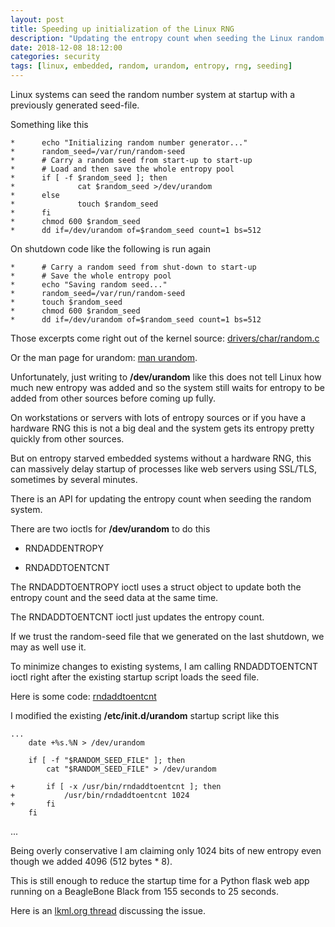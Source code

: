 ```yaml
---
layout: post
title: Speeding up initialization of the Linux RNG
description: "Updating the entropy count when seeding the Linux random number generator"
date: 2018-12-08 18:12:00
categories: security
tags: [linux, embedded, random, urandom, entropy, rng, seeding]
---
```


Linux systems can seed the random number system at startup with a previously generated seed-file.

Something like this

    *      echo "Initializing random number generator..."
    *      random_seed=/var/run/random-seed
    *      # Carry a random seed from start-up to start-up
    *      # Load and then save the whole entropy pool
    *      if [ -f $random_seed ]; then
    *              cat $random_seed >/dev/urandom
    *      else
    *              touch $random_seed
    *      fi
    *      chmod 600 $random_seed
    *      dd if=/dev/urandom of=$random_seed count=1 bs=512

On shutdown code like the following is run again

    *      # Carry a random seed from shut-down to start-up
    *      # Save the whole entropy pool
    *      echo "Saving random seed..."
    *      random_seed=/var/run/random-seed
    *      touch $random_seed
    *      chmod 600 $random_seed
    *      dd if=/dev/urandom of=$random_seed count=1 bs=512

Those excerpts come right out of the kernel source: [drivers/char/random.c][random_c]

Or the man page for urandom: [man urandom][urandom-man].

Unfortunately, just writing to **/dev/urandom** like this does not tell Linux how much new entropy was added and so the system still waits for entropy to be added from other sources before coming up fully.

On workstations or servers with lots of entropy sources or if you have a hardware RNG this is not a big deal and the system gets its entropy pretty quickly from other sources.

But on entropy starved embedded systems without a hardware RNG, this can massively delay startup of processes like web servers using SSL/TLS, sometimes by several minutes.

There is an API for updating the entropy count when seeding the random system.

There are two ioctls for **/dev/urandom** to do this

* RNDADDENTROPY

* RNDADDTOENTCNT

The RNDADDTOENTROPY ioctl uses a struct object to update both the entropy count and the seed data at the same time.

The RNDADDTOENTCNT ioctl just updates the entropy count.

If we trust the random-seed file that we generated on the last shutdown, we may as well use it.

To minimize changes to existing systems, I am calling RNDADDTOENTCNT ioctl right after the existing startup script loads the seed file.

Here is some code: [rndaddtoentcnt][rndaddtoentcnt]

I modified the existing **/etc/init.d/urandom** startup script like this

    ...
        date +%s.%N > /dev/urandom

        if [ -f "$RANDOM_SEED_FILE" ]; then
            cat "$RANDOM_SEED_FILE" > /dev/urandom

    +       if [ -x /usr/bin/rndaddtoentcnt ]; then
    +           /usr/bin/rndaddtoentcnt 1024
    +       fi
        fi
   ...

Being overly conservative I am claiming only 1024 bits of new entropy even though we added 4096 (512 bytes * 8).

This is still enough to reduce the startup time for a Python flask web app running on a BeagleBone Black from 155 seconds to 25 seconds.

Here is an [lkml.org thread][lkml-thread] discussing the issue.


[random_c]: https://elixir.bootlin.com/linux/latest/source/drivers/char/random.c
[rndaddtoentcnt]: https://github.com/jumpnow/rndaddtoentcnt
[lkml-thread]: https://lkml.org/lkml/2018/10/30/172
[urandom-man]: http://man7.org/linux/man-pages/man4/random.4.html
